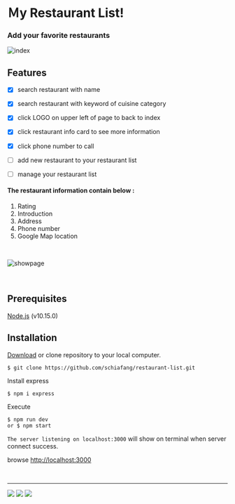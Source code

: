# Ｍy Restaurant List! 
### Add your favorite restaurants

![index](https://i.imgur.com/X0y3gSw.png)
## **Features**
- [x] search restaurant with name
- [x] search restaurant with keyword of cuisine category
- [x] click LOGO on upper left of page to back to index
- [x] click restaurant info card to see more information 
- [x] click phone number to call
- [ ] add new restaurant to your restaurant list
- [ ] manage your restaurant list


#### The restaurant information contain below :
1. Rating
2. Introduction
3. Address
4. Phone number 
5. Google Map location
   
<br>
   
![showpage](https://i.imgur.com/1xTizAv.png)

<br>

## Prerequisites
[Node.js](https://nodejs.org/en/) (v10.15.0)



## Installation

[Download](https://github.com/schiafang/restaurant-list/archive/master.zip) or clone repository to your local computer.
```
$ git clone https://github.com/schiafang/restaurant-list.git
```
Install express
```
$ npm i express
```
Execute
```
$ npm run dev 
or $ npm start
```

`The server listening on localhost:3000` will show on terminal when server connect success.

browse [http://localhost:3000](http://localhost:3000) 


<br>

---
![](https://img.shields.io/badge/%E9%80%99%E5%80%8B-%E6%A8%99%E7%B1%A4-%3CCOLOR%3E) ![](https://img.shields.io/badge/%E5%A5%BD-%E5%83%8F-yellow) ![](https://img.shields.io/badge/%E5%BE%88-%E5%8E%B2%E5%AE%B3-blue)